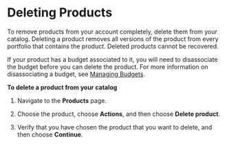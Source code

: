 # Deleting Products<a name="productmgmt-delete"></a>

To remove products from your account completely, delete them from your catalog\. Deleting a product removes all versions of the product from every portfolio that contains the product\. Deleted products cannot be recovered\.

If your product has a budget associated to it, you will need to disassociate the budget before you can delete the product\. For more information on disassociating a budget, see [Managing Budgets](catalogs_budgets.md)\.

**To delete a product from your catalog**

1. Navigate to the **Products** page\. 

1. Choose the product, choose **Actions**, and then choose **Delete product**\. 

1. Verify that you have chosen the product that you want to delete, and then choose **Continue**\. 
